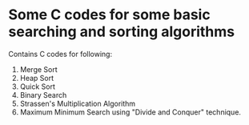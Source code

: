 # Some C codes for some basic searching and sorting algorithms

Contains C codes for following:
  1. Merge Sort
  2. Heap Sort
  3. Quick Sort
  4. Binary Search
  5. Strassen's Multiplication Algorithm
  6. Maximum Minimum Search using "Divide and Conquer" technique.
